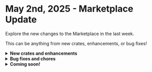 # May 2nd, 2025 - Marketplace Update

Explore the new changes to the Marketplace in the last week.

This can be anything from new crates, enhancements, or bug fixes!

<details>

<summary><strong>New crates and enhancements</strong></summary>

* Manage Chocolatey Packages
* SuperOps PSA
* Alert on Low Disk Freespace

</details>

<details>

<summary><strong>Bug fixes and chores</strong></summary>



* Microsoft: User Onboarding
  * Set default value for domain field to "default" and enabled autopop.
  * Fixed Microsoft CSP support by using customer tenant ID retrieved via Graph API as input for `csp_list_subs`.
  * Changed default value for type IDs in `cw_create_contact` action.
  * Updated description for the "Email Only User" field in the form.
  * Fixed contact type not being set for ConnectWise PSA by adding noop task and using the "Types IDs" field.
* Find Inactive Computers in RMM
  * Fixed error when a computer has no name by adding a `|d` filter to `systemName`.
* M365: Disable Inactive User Accounts
  * Added `|d` filters for user attributes to handle missing data in Graph API responses.
* Microsoft Subscription Renewal Alerts
  * Truncated ConnectWise PSA ticket summary filter to 99 characters to fix ticket matching.
* Rewst: User Onboarding
  * Added link to the Region Details page on the Crate Description page.
* \[REWST - TASK] List Computers
  * Added organization filtering
* CWM: Technician Toolbox via Pod
  * Updated the list forms workflow to include new forms and prioritize them in results
* PSA-Connectwise PSA: Create ticket
  * Added alias for agreement\_id which fixed the error that came up when creating tickets with an agreement org variable name.



</details>

<details>

<summary><strong>Coming soon!</strong></summary>

* Acronis Deployment Refactor

</details>

